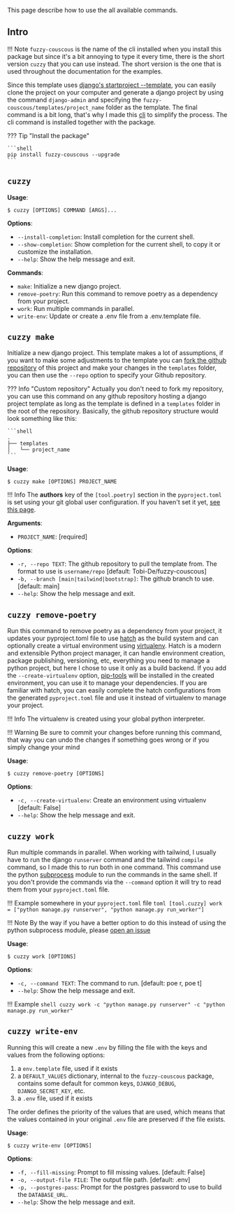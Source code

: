 This page describe how to use the all available commands.

## Intro

!!! Note
    `fuzzy-couscous` is the name of the cli installed when you install this package but since it's a bit annoying to
    type it every time, there is the short version `cuzzy` that you can use instead.
    The short version is the one that is used throughout the documentation for the examples.

Since this template uses [django's startproject --template](https://docs.djangoproject.com/en/stable/ref/django-admin/#startproject), you can
easily clone the project on your computer and generate a django project by using the command `django-admin` and specifying the
`fuzzy-couscous/templates/project_name` folder as the template. The final command is a bit long, that's why I made this
[cli](https://en.wikipedia.org/wiki/Command-line_interface) to simplify the process. The cli command is installed together with the package.

??? Tip "Install the package"

    ```shell
    pip install fuzzy-couscous --upgrade
    ```

## `cuzzy`

**Usage**:

```console
$ cuzzy [OPTIONS] COMMAND [ARGS]...
```

**Options**:

* `--install-completion`: Install completion for the current shell.
* `--show-completion`: Show completion for the current shell, to copy it or customize the installation.
* `--help`: Show the help message and exit.

**Commands**:

* `make`: Initialize a new django project.
* `remove-poetry`:  Run this command to remove poetry as a dependency from your project.
* `work`: Run multiple commands in parallel.
* `write-env`: Update or create a .env file from a .env.template file.

## `cuzzy make`

Initialize a new django project. This template makes a lot of assumptions, if you want to make some adjustments to the template
you can [fork the github repository](https://github.com/Tobi-De/fuzzy-couscous/fork) of this project and make your changes in the `templates` folder,
you can then use the `--repo` option to specify your Github repository.

??? Info "Custom repository"
    Actually you don't need to fork my repository, you can use this command on any github repository hosting a django project template
    as long as the template is defined in a `templates` folder in the root of the repository. Basically, the github repository
    structure would look something like this:

    ```shell
    .
    ├── templates
    │   └── project_name
    ```

**Usage**:

```console
$ cuzzy make [OPTIONS] PROJECT_NAME
```

!!! Info
    The **authors** key of the `[tool.poetry]` section in the `pyproject.toml` is set using your git global user configuration.
    If you haven't set it yet, [see this page](https://git-scm.com/book/en/v2/Getting-Started-First-Time-Git-Setup#_your_identity).

**Arguments**:

* `PROJECT_NAME`: [required]

**Options**:

* `-r, --repo TEXT`: The github repository to pull the template from. The format to use is `username/repo`  [default: Tobi-De/fuzzy-couscous]
* `-b, --branch [main|tailwind|bootstrap]`: The github branch to use.  [default: main]
* `--help`: Show the help message and exit.

## `cuzzy remove-poetry`

Run this command to remove poetry as a dependency from your project, it updates your pyproject.toml
file to use [hatch](https://hatch.pypa.io/latest/) as the build system and can optionally create a virtual environment using [virtualenv](https://github.com/pypa/virtualenv).
Hatch is a modern and extensible Python project manager, it can handle environment creation, package publishing, versioning, etc,
everything you need to manage a python project, but here I chose to use it only as a build backend.
If you add the `--create-virtualenv` option, [pip-tools](https://github.com/jazzband/pip-tools) will be installed in the created environment,
you can use it to manage your dependencies.
If you are familiar with hatch, you can easily complete the hatch configurations from the generated `pyproject.toml` file
and use it instead of virtualenv to manage your project.

!!! Info
    The virtualenv is created using your global python interpreter.

!!! Warning
    Be sure to commit your changes before running this command, that way you can undo the changes if something goes
    wrong or if you simply change your mind

**Usage**:

```console
$ cuzzy remove-poetry [OPTIONS]
```

**Options**:

* `-c, --create-virtualenv`: Create an environment using virtualenv  [default: False]
* `--help`: Show the help message and exit.

## `cuzzy work`

Run multiple commands in parallel. When working with tailwind, I usually have to run the django `runserver` command and
the tailwind `compile` command, so I made this to run both in one command. This command use the python [subprocess](https://docs.python.org/3/library/subprocess.html) module to
run the commands in the same shell. If you don't provide the commands via the `--command` option it will try to read them
from your `pyproject.toml` file.

!!! Example
    somewhere in your `pyproject.toml` file
    ```toml
    [tool.cuzzy]
    work = ["python manage.py runserver", "python manage.py run_worker"]
    ```

!!! Note
    By the way if you have a better option to do this instead of using the python subprocess module, please [open an issue](https://github.com/Tobi-De/fuzzy-couscous/issues/new)

**Usage**:

```console
$ cuzzy work [OPTIONS]
```

**Options**:

* `-c, --command TEXT`: The command to run.  [default: poe r, poe t]
* `--help`: Show the help message and exit.

!!! Example
    ```shell
    cuzzy work -c "python manage.py runserver" -c "python manage.py run_worker"
    ```

## `cuzzy write-env`

Running this will create a new `.env` by filling the file with the keys and values from the following options:

1. a `env.template` file, used if it exists
2. a `DEFAULT_VALUES` dictionary, internal to the `fuzzy-couscous` package, contains some default for common keys, `DJANGO_DEBUG`, `DJANGO_SECRET_KEY`, etc.
3. a `.env` file, used if it exists

The order defines the priority of the values that are used, which means that the values contained in your original `.env` file are preserved if the file exists.

**Usage**:

```console
$ cuzzy write-env [OPTIONS]
```

**Options**:

* `-f, --fill-missing`: Prompt to fill missing values.  [default: False]
* `-o, --output-file FILE`: The output file path.  [default: .env]
* `-p, --postgres-pass`: Prompt for the postgres password to use to build the `DATABASE_URL`.
* `--help`: Show the help message and exit.
